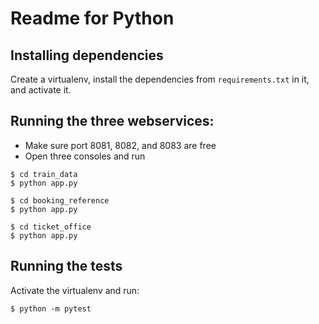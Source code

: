# Readme for Python

## Installing dependencies

Create a virtualenv, install the dependencies from `requirements.txt` in it, and
activate it.

## Running the three webservices:

* Make sure port 8081, 8082, and 8083 are free
* Open three consoles and run

```
$ cd train_data
$ python app.py
```

```
$ cd booking_reference
$ python app.py
```

```
$ cd ticket_office
$ python app.py
```

## Running the tests

Activate the virtualenv and run:

```
$ python -m pytest
```

